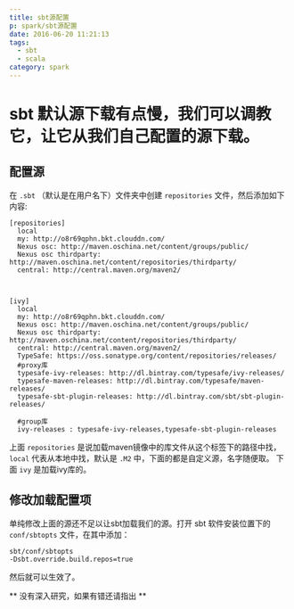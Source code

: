 ```yaml
---
title: sbt源配置
p: spark/sbt源配置
date: 2016-06-20 11:21:13
tags:
  - sbt
  - scala
category: spark
---
```


# sbt 默认源下载有点慢，我们可以调教它，让它从我们自己配置的源下载。

## 配置源
在 `.sbt` （默认是在用户名下）文件夹中创建 `repositories` 文件，然后添加如下内容:     
```
[repositories]
  local
  my: http://o8r69qphn.bkt.clouddn.com/
  Nexus osc: http://maven.oschina.net/content/groups/public/
  Nexus osc thirdparty: http://maven.oschina.net/content/repositories/thirdparty/
  central: http://central.maven.org/maven2/



[ivy]
  local
  my: http://o8r69qphn.bkt.clouddn.com/
  Nexus osc: http://maven.oschina.net/content/groups/public/
  Nexus osc thirdparty: http://maven.oschina.net/content/repositories/thirdparty/
  central: http://central.maven.org/maven2/
  TypeSafe: https://oss.sonatype.org/content/repositories/releases/
  #proxy库
  typesafe-ivy-releases: http://dl.bintray.com/typesafe/ivy-releases/
  typesafe-maven-releases: http://dl.bintray.com/typesafe/maven-releases/
  typesafe-sbt-plugin-releases: http://dl.bintray.com/sbt/sbt-plugin-releases/

  #group库
  ivy-releases : typesafe-ivy-releases,typesafe-sbt-plugin-releases
```

上面 `repositories` 是说加载maven镜像中的库文件从这个标签下的路径中找， `local` 代表从本地中找，默认是 `.M2` 中，下面的都是自定义源，名字随便取。
下面 `ivy` 是加载ivy库的。

## 修改加载配置项
单纯修改上面的源还不足以让sbt加载我们的源。打开 sbt 软件安装位置下的 `conf/sbtopts` 文件，在其中添加：    
```
sbt/conf/sbtopts
-Dsbt.override.build.repos=true
```
然后就可以生效了。

** 没有深入研究，如果有错还请指出 **
